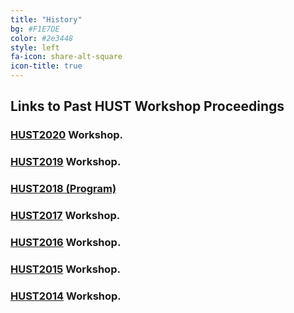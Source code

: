 ```yaml
---
title: "History"
bg: #F1E7DE
color: #2e3448
style: left
fa-icon: share-alt-square
icon-title: true
---
```


## Links to Past HUST Workshop Proceedings

### [HUST2020](https://ieeexplore.ieee.org/servlet/opac?punumber=9308028) Workshop. 

### [HUST2019](https://link.springer.com/book/10.1007/978-3-030-44728-1) Workshop.

### [HUST2018 (Program)](https://hust18.github.io)

### [HUST2017](https://dl.acm.org/citation.cfm?id=3152493) Workshop.


### [HUST2016](http://dl.acm.org/citation.cfm?id=3018834&CFID=938750071&CFTOKEN=23360616) Workshop.


### [HUST2015](http://dl.acm.org/citation.cfm?id=2834996&CFID=938750071&CFTOKEN=23360616) Workshop.


### [HUST2014](http://dl.acm.org/citation.cfm?id=2691136&CFID=938750071&CFTOKEN=23360616) Workshop.
